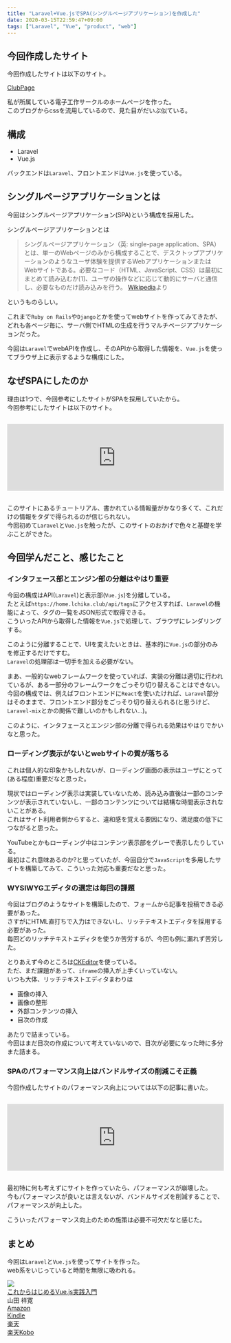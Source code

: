 ```yaml
---
title: "Laravel+Vue.jsでSPA(シングルページアプリケーション)を作成した"
date: 2020-03-15T22:59:47+09:00
tags: ["Laravel", "Vue", "product", "web"]
---
```


## 今回作成したサイト

今回作成したサイトは以下のサイト。

[ClubPage](https://home.lchika.club/)

私が所属している電子工作サークルのホームページを作った。  
このブログからcssを流用しているので、見た目がだいぶ似ている。

## 構成

- Laravel
- Vue.js

バックエンドは`Laravel`、フロントエンドは`Vue.js`を使っている。

## シングルページアプリケーションとは

今回はシングルページアプリケーション(SPA)という構成を採用した。

シングルページアプリケーションとは
> シングルページアプリケーション（英: single-page application、SPA）とは、単一のWebページのみから構成することで、デスクトップアプリケーションのようなユーザ体験を提供するWebアプリケーションまたはWebサイトである。必要なコード（HTML、JavaScript、CSS）は最初にまとめて読み込むか[1]、ユーザの操作などに応じて動的にサーバと通信し、必要なものだけ読み込みを行う。
> [Wikipedia](https://ja.wikipedia.org/wiki/%E3%82%B7%E3%83%B3%E3%82%B0%E3%83%AB%E3%83%9A%E3%83%BC%E3%82%B8%E3%82%A2%E3%83%97%E3%83%AA%E3%82%B1%E3%83%BC%E3%82%B7%E3%83%A7%E3%83%B3)より

というものらしい。

これまで`Ruby on Rails`や`Django`とかを使ってwebサイトを作ってみてきたが、どれも各ページ毎に、サーバ側でHTMLの生成を行うマルチページアプリケーションだった。

今回は`Laravel`でwebAPIを作成し、そのAPIから取得した情報を、`Vue.js`を使ってブラウザ上に表示するような構成にした。

## なぜSPAにしたのか

理由は1つで、今回参考にしたサイトがSPAを採用していたから。  
今回参考にしたサイトは以下のサイト。
<iframe class="hatenablogcard" style="width:100%;height:155px;margin:15px 0;max-width:680px;" title="Vue + Vue Router + Vuex + Laravelで写真共有アプリを作ろう (1) イントロダクション | Hypertext Candy" src="https://hatenablog-parts.com/embed?url=https://www.hypertextcandy.com/vue-laravel-tutorial-introduction/" frameborder="0" scrolling="no"></iframe>

このサイトにあるチュートリアル、書かれている情報量がかなり多くて、これだけの情報をタダで得られるのが信じられない。  
今回初めて`Laravel`と`Vue.js`を触ったが、このサイトのおかげで色々と基礎を学ぶことができた。

## 今回学んだこと、感じたこと

### インタフェース部とエンジン部の分離はやはり重要

今回の構成はAPI(`Laravel`)と表示部(`Vue.js`)を分離している。  
たとえば`https://home.lchika.club/api/tags`にアクセスすれば、`Laravel`の機能によって、タグの一覧をJSON形式で取得できる。  
こういったAPIから取得した情報を`Vue.js`で処理して、ブラウザにレンダリングする。

このように分離することで、UIを変えたいときは、基本的に`Vue.js`の部分のみを修正するだけですむ。  
`Laravel`の処理部は一切手を加える必要がない。

まあ、一般的なwebフレームワークを使っていれば、実装の分離は適切に行われているが、ある一部分のフレームワークをごっそり切り替えることはできない。  
今回の構成では、例えばフロントエンドに`React`を使いたければ、`Laravel`部分はそのままで、フロントエンド部分をごっそり切り替えられる(と思うけど、`Laravel-mix`とかの関係で難しいのかもしれない...)。

このように、インタフェースとエンジン部の分離で得られる効果はやはりでかいなと思った。

### ローディング表示がないとwebサイトの質が落ちる

これは個人的な印象かもしれないが、ローディング画面の表示はユーザにとって(ある程度)重要だなと思った。

現状ではローディング表示は実装していないため、読み込み直後は一部のコンテンツが表示されていないし、一部のコンテンツについては結構な時間表示されないことがある。  
これはサイト利用者側からすると、違和感を覚える要因になり、満足度の低下につながると思った。

YouTubeとかもローディング中はコンテンツ表示部をグレーで表示したりしている。  
最初はこれ意味あるのか?と思っていたが、今回自分で`JavaScript`を多用したサイトを構築してみて、こういった対応も重要だなと思った。

### WYSIWYGエディタの選定は毎回の課題

今回はブログのようなサイトを構築したので、フォームから記事を投稿できる必要があった。  
さすがにHTML直打ちで入力はできないし、リッチテキストエディタを採用する必要があった。  
毎回どのリッチテキストエディタを使うか苦労するが、今回も例に漏れず苦労した。

とりあえず今のところは[CKEditor](https://ckeditor.com/)を使っている。  
ただ、まだ課題があって、`iframe`の挿入が上手くいっていない。  
いつも大体、リッチテキストエディタまわりは

- 画像の挿入
- 画像の整形
- 外部コンテンツの挿入
- 目次の作成

あたりで詰まっている。  
今回はまだ目次の作成について考えていないので、目次が必要になった時に多分また詰まる。

### SPAのパフォーマンス向上はバンドルサイズの削減こそ正義

今回作成したサイトのパフォーマンス向上については以下の記事に書いた。
<iframe class="hatenablogcard" style="width:100%;height:155px;margin:15px 0;max-width:680px;" title="Laravel+Vue.jsでLighthouseのスコアを0点から97点にした(バンドルサイズ削減)" src="https://hatenablog-parts.com/embed?url=https://kouya17.com/posts/19/" frameborder="0" scrolling="no"></iframe>

最初特に何も考えずにサイトを作っていたら、パフォーマンスが崩壊した。  
今もパフォーマンスが良いとは言えないが、バンドルサイズを削減することで、パフォーマンスが向上した。

こういったパフォーマンス向上のための施策は必要不可欠だなと感じた。

## まとめ
今回は`Laravel`と`Vue.js`を使ってサイトを作った。  
web系をいじっていると時間を無限に吸われる。

<div class="kattene">
    <div class="kattene__imgpart"><a target="_blank" rel="noopener" href="https://www.amazon.co.jp/gp/product/4815601828/ref=as_li_tl?ie=UTF8&camp=247&creative=1211&creativeASIN=4815601828&linkCode=as2&tag=kouya17-22&linkId=47dcceebe3e89e107ae3d6a7f7584b95"><img src="https://ws-fe.amazon-adsystem.com/widgets/q?_encoding=UTF8&MarketPlace=JP&ASIN=4815601828&ServiceVersion=20070822&ID=AsinImage&WS=1&Format=_SL160_&tag=kouya17-22"></a></div>
    <div class="kattene__infopart">
      <div class="kattene__title"><a target="_blank" rel="noopener" href="https://www.amazon.co.jp/gp/product/4815601828/ref=as_li_tl?ie=UTF8&camp=247&creative=1211&creativeASIN=4815601828&linkCode=as2&tag=kouya17-22&linkId=47dcceebe3e89e107ae3d6a7f7584b95">これからはじめるVue.js実践入門</a></div>
      <div class="kattene__description">山田 祥寛</div>
      <div class="kattene__btns __four">
        <div><a class="kattene__btn __orange" target="_blank" rel="noopener" href="https://www.amazon.co.jp/gp/product/4815601828/ref=as_li_tl?ie=UTF8&camp=247&creative=1211&creativeASIN=4815601828&linkCode=as2&tag=kouya17-22&linkId=47dcceebe3e89e107ae3d6a7f7584b95">Amazon</a></div>
        <div><a class="kattene__btn __blue" target="_blank" rel="noopener" href="https://www.amazon.co.jp/gp/product/B07WVXRNH3/ref=as_li_tl?ie=UTF8&camp=247&creative=1211&creativeASIN=B07WVXRNH3&linkCode=as2&tag=kouya17-22&linkId=3d903963bc246455fcf421d63d5e75bb">Kindle</a></div>
        <div><a class="kattene__btn __red" target="_blank" rel="noopener" href="https://hb.afl.rakuten.co.jp/ichiba/1585b2d3.e3af76f2.1585b2d4.494d3f80/?pc=https%3A%2F%2Fitem.rakuten.co.jp%2Fbook%2F15937011%2F&link_type=hybrid_url&ut=eyJwYWdlIjoiaXRlbSIsInR5cGUiOiJoeWJyaWRfdXJsIiwic2l6ZSI6IjI0MHgyNDAiLCJuYW0iOjEsIm5hbXAiOiJyaWdodCIsImNvbSI6MSwiY29tcCI6ImxlZnQiLCJwcmljZSI6MSwiYm9yIjoxLCJjb2wiOjAsImJidG4iOjEsInByb2QiOjB9">楽天</a></div>
        <div><a class="kattene__btn __green" target="_blank" rel="noopener" href="https://hb.afl.rakuten.co.jp/ichiba/1592b466.7f5ea7c8.1592b467.70471b78/?pc=https%3A%2F%2Fitem.rakuten.co.jp%2Frakutenkobo-ebooks%2Ff820f0f6c58739e585c2aaf712e5d6a0%2F&link_type=hybrid_url&ut=eyJwYWdlIjoiaXRlbSIsInR5cGUiOiJoeWJyaWRfdXJsIiwic2l6ZSI6IjI0MHgyNDAiLCJuYW0iOjEsIm5hbXAiOiJyaWdodCIsImNvbSI6MSwiY29tcCI6ImxlZnQiLCJwcmljZSI6MSwiYm9yIjoxLCJjb2wiOjAsImJidG4iOjEsInByb2QiOjB9">楽天Kobo</a></div>
      </div>
    </div>
</div>